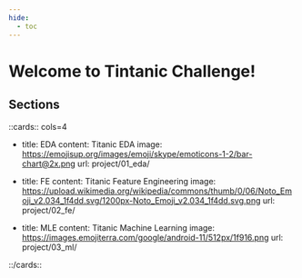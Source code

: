 ```yaml
---
hide:
  - toc
---
```



# Welcome to Tintanic Challenge!


## Sections

::cards:: cols=4

- title: EDA
  content: Titanic EDA
  image: https://emojisup.org/images/emoji/skype/emoticons-1-2/bar-chart@2x.png
  url: project/01_eda/

- title: FE
  content: Titanic Feature Engineering
  image: https://upload.wikimedia.org/wikipedia/commons/thumb/0/06/Noto_Emoji_v2.034_1f4dd.svg/1200px-Noto_Emoji_v2.034_1f4dd.svg.png
  url: project/02_fe/

- title: MLE
  content: Titanic Machine Learning
  image: https://images.emojiterra.com/google/android-11/512px/1f916.png
  url: project/03_ml/

::/cards::

